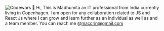   ![Codewars](https://www.codewars.com/users/maccrin/badges/small)
👋 Hi, This is  Madhumita an IT professional from India currently living in Copenhagen.
 I am open for any collaboration related to JS  and React Js where I can grow and learn further as an individual as well as and a team member.
 You can reach me @maccrin@gmail.com

